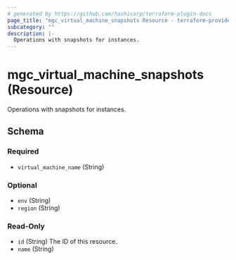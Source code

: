 ```yaml
---
# generated by https://github.com/hashicorp/terraform-plugin-docs
page_title: "mgc_virtual_machine_snapshots Resource - terraform-provider-mgc"
subcategory: ""
description: |-
  Operations with snapshots for instances.
---
```


# mgc_virtual_machine_snapshots (Resource)

Operations with snapshots for instances.



<!-- schema generated by tfplugindocs -->
## Schema

### Required

- `virtual_machine_name` (String)

### Optional

- `env` (String)
- `region` (String)

### Read-Only

- `id` (String) The ID of this resource.
- `name` (String)
